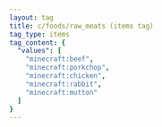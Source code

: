 ```yaml
---
layout: tag
title: c/foods/raw_meats (items tag)
tag_type: items
tag_content: {
  "values": [
    "minecraft:beef",
    "minecraft:porkchop",
    "minecraft:chicken",
    "minecraft:rabbit",
    "minecraft:mutton"
  ]
}
---
```


